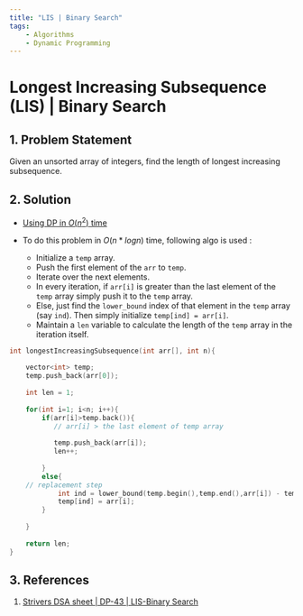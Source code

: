 ```yaml
---
title: "LIS | Binary Search"
tags:
    - Algorithms
    - Dynamic Programming
---
```


# Longest Increasing Subsequence (LIS) | Binary Search

## 1. Problem Statement

Given an unsorted array of integers, find the length of longest increasing subsequence.

## 2. Solution

- [Using DP in $O(n^2)$ time](https://takeuforward.org/data-structure/printing-longest-increasing-subsequence-dp-42/)
- To do this problem in $O(n*logn)$ time, following algo is used :
    
    - Initialize a `temp` array.
    - Push the first element of the `arr` to `temp`.
    - Iterate over the next elements.
    - In every iteration, if `arr[i]` is greater than the last element of the `temp` array simply push it to the `temp` array.
    - Else, just find the `lower_bound` index of that element in the `temp` array (say `ind`). Then simply initialize `temp[ind] = arr[i]`.
    - Maintain a `len` variable to calculate the length of the `temp` array in the iteration itself.

```cpp
int longestIncreasingSubsequence(int arr[], int n){
    
    vector<int> temp;
    temp.push_back(arr[0]);
    
    int len = 1;
    
    for(int i=1; i<n; i++){
        if(arr[i]>temp.back()){
           // arr[i] > the last element of temp array 
           
           temp.push_back(arr[i]);
           len++;
           
        } 
        else{
	// replacement step
            int ind = lower_bound(temp.begin(),temp.end(),arr[i]) - temp.begin();
            temp[ind] = arr[i];
        }
        
    }
    
    return len;
}
```

## 3. References

1. [Strivers DSA sheet | DP-43 | LIS-Binary Search](https://takeuforward.org/data-structure/longest-increasing-subsequence-binary-search-dp-43/)